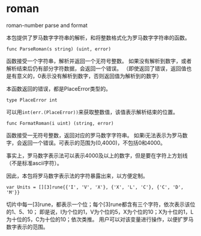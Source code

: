 roman
=====

roman-number parse and format

本包提供了罗马数字字符串的解析，和将整数格式化为罗马数字字符串的函数。

    func ParseRoman(s string) (uint, error)
    
函数接受一个字符串，解析并返回一个无符号整数。
如果没有解析到数字，或者解析结束后仍有部分字符数据，会返回一个错误。
（即使返回了错误，返回值也是有意义的，0表示没有解析到数字，否则返回值为解析到的数字）

本函数返回的错误，都是PlaceError类型的。

    type PlaceError int

可以用`int(err.(PlaceError))`来获取整数值，该值表示解析结束的位置。

    func FormatRoman(i uint) (string, error)
    
函数接受一无符号整数，返回对应的罗马数字字符串。
如果i无法表示为罗马数字，会返回一个错误。可表示的范围为(0,4000)，不包括0和4000。

事实上，罗马数字表示法可以表示4000及以上的数字，但是要在字符上方划线（不是标准ascii字符）。

因此，本包将罗马数字表示法的字符暴露出来，以方便定制。

    var Units = [][3]rune{{'I', 'V', 'X'}, {'X', 'L', 'C'}, {'C', 'D', 'M'}}

切片中每一[3]rune，都表示一个位；每个[3]rune都含有三个字符，依次表示该位的1、5、10；
即是说，I为个位的1，V为个位的5，X为个位的10；X为十位的1，L为十位的5，C为十位的10；依次类推。
用户可以对该变量进行操作，以便扩罗马数字表示的范围。
